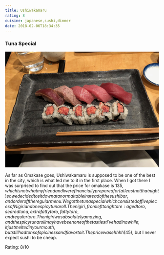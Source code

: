 ```yaml
---
title: Ushiwakamaru
rating: 8
cuisine: japanese,sushi,dinner
date: 2018-02-06T18:34:35
---
```



### Tuna Special
![Tuna Special](./picture.jpg)


As far as Omakase goes, Ushiwakamaru is supposed to be one of the best in the city, which is what led me to it in the first place. When I got there I was surprised to find out that the price for omakase is $135, which is not what my friend and I were financially prepared for (at least not that night) so we decided to sit down at a normal table instead of the sushi bar, and order off the regular menu. We got the tuna special which consisted of five pieces of Nigiri and one spicy tuna roll. The nigiri, from left to right are: aged toro, seared tuna, extra fatty toro, fatty toro, and regular toro. The nigiri was absolutely amazing, and the spicy tuna roll may have been one of the tastiest I've had in a while; it just melted in your mouth, but still had tons of spiciness and flavor to it. The price was ehhhh ($45), but I never expect sushi to be cheap.

Rating: 8/10